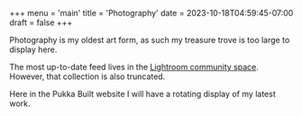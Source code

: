 +++
menu = 'main'
title = 'Photography'
date = 2023-10-18T04:59:45-07:00
draft = false
+++

Photography is my oldest art form, as such my treasure trove is too large to display here.

The most up-to-date feed lives in the <a class="text-link-color" href="https://lightroom.adobe.com/u/joseulninori">Lightroom community space</a>.
However, that collection is also truncated.

Here in the Pukka Built website I will have a rotating display of my latest work.
